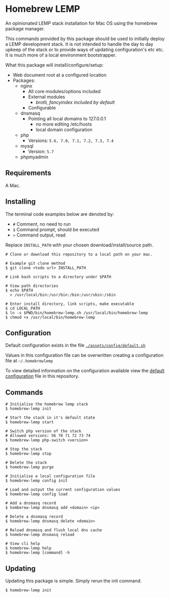 # Homebrew LEMP

An opinionated LEMP stack installation for Mac OS using the homebrew package manager.

This commands provided by this package should be used to initially deploy a LEMP development stack.
It is not intended to handle the day to day upkeep of the stack or to provide ways of updating configuration's etc etc.
It is much more of a local environment bootstrapper.

What this package will install/configure/setup:
- Web document root at a configured location
- Packages:
    - nginx
        - All core modules/options included
        - External modules
            - _brotli, fancyindex included by default_
        - Configurable
    - dnsmasq
        - Pointing all local domains to 127.0.0.1
            - no more editing /etc/hosts
            - local domain configuration
    - php
        - Versions: `5.6, 7.0, 7.1, 7.2, 7.3, 7.4`
    - mysql
        - Version: `5.7`
    - phpmyadmin

## Requirements

A Mac.

## Installing

The terminal code examples below are denoted by:
- `#` Comment, no need to run
- `$` Command prompt, should be executed
- `>` Command output, read

Replace `INSTALL_PATH` with your chosen download/install/source path.

```
# Clone or download this repository to a local path on your mac.

# Example git clone method
$ git clone <todo url> INSTALL_PATH
```

```
# Link bash scripts to a directory under $PATH

# View path directories
$ echo $PATH
  > /usr/local/bin:/usr/bin:/bin:/usr/sbin:/sbin

# Enter install directory, link scripts, make executable
$ cd LOCAL_PATH
$ ln -s $PWD/bin/homebrew-lemp.sh /usr/local/bin/homebrew-lemp
$ chmod +x /usr/local/bin/homebrew-lemp
```

## Configuration

Default configuration exists in the file [`./assets/config/default.sh`](assets/config/default.sh)

Values in this configuration file can be overwritten creating a configuration file at `~/.homebrewlemp`

To view detailed information on the configuration available view the [default configuration](assets/config/default.sh) file in this repository.

##  Commands

```
# Initialise the homebrew lemp stack
$ homebrew-lemp init

# Start the stack in it's default state
$ homebrew-lemp start

# Switch php version of the stack
# Allowed versions: 56 70 71 72 73 74
$ homebrew-lemp php-switch <version>

# Stop the stack
$ homebrew-lemp stop

# Delete the stack
$ homebrew-lemp purge

# Initialise a local configuration file
$ homebrew-lemp config init

# Load and output the current configuration values
$ homebrew-lemp config load

# Add a dnsmasq record
$ homberew-lemp dnsmasq add <domain> <ip>

# Delete a dnsmasq record
$ homebrew-lemp dnsmasq delete <domain>

# Reload dnsmasq and flush local dns cache
$ homebrew-lemp dnsmasq reload

# View cli help
$ homebrew-lemp help
$ homebrew-lemp [command] -h

```

## Updating

Updating this package is simple. Simply rerun the init command.

```
$ homebrew-lemp init
```

